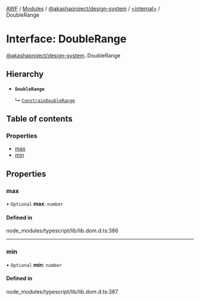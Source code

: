 [AWF](../README.md) / [Modules](../modules.md) / [@akashaproject/design-system](../modules/akashaproject_design_system.md) / [<internal\>](../modules/akashaproject_design_system._internal_.md) / DoubleRange

# Interface: DoubleRange

[@akashaproject/design-system](../modules/akashaproject_design_system.md).[<internal>](../modules/akashaproject_design_system._internal_.md).DoubleRange

## Hierarchy

- **`DoubleRange`**

  ↳ [`ConstrainDoubleRange`](akashaproject_design_system._internal_.ConstrainDoubleRange.md)

## Table of contents

### Properties

- [max](akashaproject_design_system._internal_.DoubleRange.md#max)
- [min](akashaproject_design_system._internal_.DoubleRange.md#min)

## Properties

### max

• `Optional` **max**: `number`

#### Defined in

node_modules/typescript/lib/lib.dom.d.ts:386

___

### min

• `Optional` **min**: `number`

#### Defined in

node_modules/typescript/lib/lib.dom.d.ts:387
